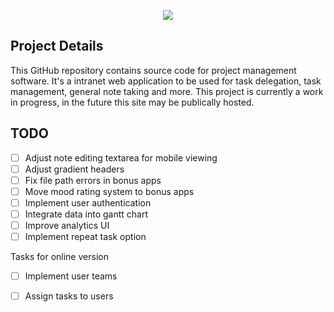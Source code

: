 <p align="center">
  <img src="https://github.com/SatherWS/Consciencec/blob/master/imgs/consciencec-logo.png">
</p>

## Project Details
This GitHub repository contains source code for project management software. It's a intranet web application to be used for task delegation, task management, general note taking and more. This project is currently a work in progress, in the future this site may be publically hosted.

## TODO 
- [ ] Adjust note editing textarea for mobile viewing
- [ ] Adjust gradient headers
- [ ] Fix file path errors in bonus apps
- [ ] Move mood rating system to bonus apps
- [ ] Implement user authentication
- [ ] Integrate data into gantt chart 
- [ ] Improve analytics UI 
- [ ] Implement repeat task option

Tasks for online version
- [ ] Implement user teams
- [ ] Assign tasks to users

